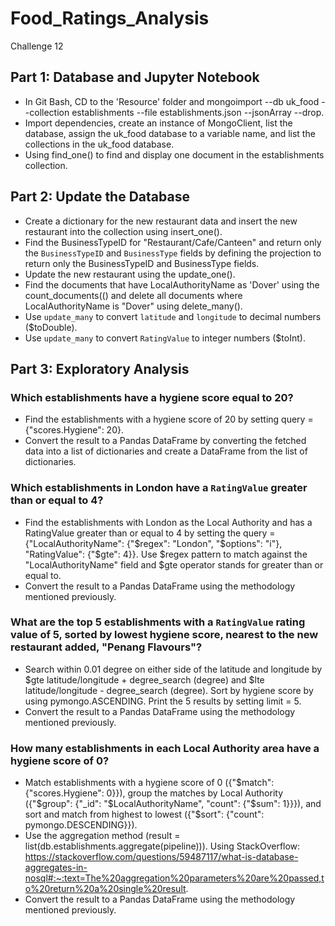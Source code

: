 # Food_Ratings_Analysis
Challenge 12
## Part 1: Database and Jupyter Notebook
- In Git Bash, CD to the 'Resource' folder and mongoimport --db uk_food --collection establishments --file establishments.json --jsonArray --drop.
- Import dependencies, create an instance of MongoClient, list the database, assign the uk_food database to a variable name, and list the collections in the uk_food database.
- Using find_one() to find and display one document in the establishments collection.
## Part 2: Update the Database
- Create a dictionary for the new restaurant data and insert the new restaurant into the collection using insert_one().
- Find the BusinessTypeID for "Restaurant/Cafe/Canteen" and return only the `BusinessTypeID` and `BusinessType` fields by defining the projection to return only the BusinessTypeID and BusinessType fields.
- Update the new restaurant using the update_one().
- Find the documents that have LocalAuthorityName as 'Dover' using the count_documents(() and delete all documents where LocalAuthorityName is "Dover" using delete_many().
- Use `update_many` to convert `latitude` and `longitude` to decimal numbers ($toDouble).
- Use `update_many` to convert `RatingValue` to integer numbers ($toInt).
## Part 3: Exploratory Analysis
### Which establishments have a hygiene score equal to 20?
- Find the establishments with a hygiene score of 20 by setting query = {"scores.Hygiene": 20}.
- Convert the result to a Pandas DataFrame by converting the fetched data into a list of dictionaries and create a DataFrame from the list of dictionaries.
### Which establishments in London have a `RatingValue` greater than or equal to 4?
- Find the establishments with London as the Local Authority and has a RatingValue greater than or equal to 4 by setting the query = {"LocalAuthorityName": {"$regex": "London", "$options": "i"}, "RatingValue": {"$gte": 4}}. Use $regex pattern to match against the "LocalAuthorityName" field and $gte operator stands for greater than or equal to.
- Convert the result to a Pandas DataFrame using the methodology mentioned previously.
### What are the top 5 establishments with a `RatingValue` rating value of 5, sorted by lowest hygiene score, nearest to the new restaurant added, "Penang Flavours"?
- Search within 0.01 degree on either side of the latitude and longitude by $gte latitude/longitude + degree_search (degree) and $lte latitude/longitude - degree_search (degree). Sort by hygiene score by using pymongo.ASCENDING. Print the 5 results by setting limit = 5.
- Convert the result to a Pandas DataFrame using the methodology mentioned previously.
### How many establishments in each Local Authority area have a hygiene score of 0?
- Match establishments with a hygiene score of 0 ({"$match": {"scores.Hygiene": 0}}), group the matches by Local Authority ({"$group": {"_id": "$LocalAuthorityName", "count": {"$sum": 1}}}), and sort and match from highest to lowest ({"$sort": {"count": pymongo.DESCENDING}}).
- Use the aggregation method (result = list(db.establishments.aggregate(pipeline))). Using StackOverflow: https://stackoverflow.com/questions/59487117/what-is-database-aggregates-in-nosql#:~:text=The%20aggregation%20parameters%20are%20passed,to%20return%20a%20single%20result.
- Convert the result to a Pandas DataFrame using the methodology mentioned previously.
